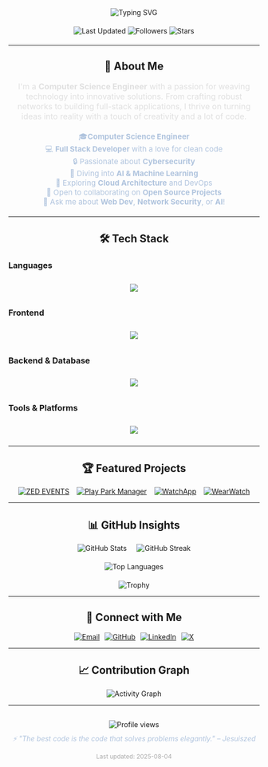 <div align="center">
  <img src="https://readme-typing-svg.herokuapp.com?font=Orbitron&weight=600&size=42&pause=800&color=00D4FF&center=true&vCenter=true&width=700&lines=👋+Welcome+to+Jesuiszed's+Universe;Network+%26+IT+Systems+Engineer;Full+Stack+Innovator;AI+%26+Cybersecurity+Explorer" alt="Typing SVG" />
</div>

<div align="center" style="margin: 20px 0;">
  <img src="https://img.shields.io/badge/Last%20Updated-2025--08--04-00FF7F?style=flat-square&logo=clock&logoColor=white" alt="Last Updated" />
  <img src="https://img.shields.io/github/followers/jesuiszed?style=flat-square&color=1E90FF&logo=github" alt="Followers" />
  <img src="https://img.shields.io/github/stars/jesuiszed?style=flat-square&color=FFD700&logo=github" alt="Stars" />
</div>

---

<h2 align="center">🚀 About Me</h2>
<p align="center" style="font-size: 16px; color: #E0E0E0; max-width: 800px;">
  I'm a <b>Computer Science Engineer</b>  with a passion for weaving technology into innovative solutions. From crafting robust networks to building full-stack applications, I thrive on turning ideas into reality with a touch of creativity and a lot of code.
</p>

<div align="center" style="margin: 20px 0;">
  <ul style="list-style: none; padding: 0; font-size: 15px; color: #B0C4DE;">
    <li>🎓<b>Computer Science Engineer</b></li>
    <li>💻 <b>Full Stack Developer</b> with a love for clean code</li>
    <li>🔒 Passionate about <b>Cybersecurity</b></li>
    <li>🤖 Diving into <b>AI & Machine Learning</b></li>
    <li>🌱 Exploring <b>Cloud Architecture</b> and DevOps</li>
    <li>👯 Open to collaborating on <b>Open Source Projects</b></li>
    <li>💬 Ask me about <b>Web Dev</b>, <b>Network Security</b>, or <b>AI</b>!</li>
  </ul>
</div>

---

<h2 align="center">🛠️ Tech Stack</h2>

<h3>Languages</h3>
<div align="center">
  <img src="https://skillicons.dev/icons?i=js,ts,python,java,kotlin,cpp" style="padding: 10px;" />
</div>

<h3>Frontend</h3>
<div align="center">
  <img src="https://skillicons.dev/icons?i=react,flutter,angular,vue,html,css,bootstrap,tailwind,svelte" style="padding: 10px;" />
</div>

<h3>Backend & Database</h3>
<div align="center">
  <img src="https://skillicons.dev/icons?i=nodejs,django,spring,dotnet,fastapi,mongodb,mysql,postgresql=s" style="padding: 10px;" />
</div>

<h3>Tools & Platforms</h3>
<div align="center">
  <img src="https://skillicons.dev/icons?i=git,docker,kubernetes,aws,azure,gcp,vscode,postman,linux" style="padding: 10px;" />
</div>

---

<h2 align="center">🏆 Featured Projects</h2>
<div align="center" style="display: flex; flex-wrap: wrap; gap: 15px; justify-content: center;">
  <a href="https://github.com/jesuiszed/zed-events" target="_blank">
    <img src="https://img.shields.io/badge/ZED%20EVENTS-Django%20Web%20App-00FF7F?style=flat-square&logo=django&logoColor=white" alt="ZED EVENTS" />
  </a>
  <a href="https://github.com/jesuiszed/play-park-manager" target="_blank">
    <img src="https://img.shields.io/badge/PLAY%20PARK%20MANAGER-Django%20Platform-1E90FF?style=flat-square&logo=django&logoColor=white" alt="Play Park Manager" />
  </a>
  <a href="https://github.com/jesuiszed/watchapp" target="_blank">
    <img src="https://img.shields.io/badge/WATCHAPP-Kotlin%20Mobile%20App-FF4500?style=flat-square&logo=kotlin&logoColor=white" alt="WatchApp" />
  </a>
  <a href="https://github.com/jesuiszed/wearwatch" target="_blank">
    <img src="https://img.shields.io/badge/WEARWATCH-Spring%20Boot%20App-32CD32?style=flat-square&logo=spring&logoColor=white" alt="WearWatch" />
  </a>
</div>

---

<h2 align="center">📊 GitHub Insights</h2>
<div align="center" style="display: flex; flex-wrap: wrap; gap: 20px; justify-content: center;">
  <img src="https://github-readme-stats.vercel.app/api?username=jesuiszed&show_icons=true&theme=radical&hide_border=true&count_private=true" alt="GitHub Stats" style="max-width: 400px;" />
  <img src="https://github-readme-streak-stats.herokuapp.com/?user=jesuiszed&theme=radical&hide_border=true" alt="GitHub Streak" style="max-width: 400px;" />
</div>

<div align="center" style="margin: 20px 0;">
  <img src="https://github-readme-stats.vercel.app/api/top-langs/?username=jesuiszed&layout=compact&theme=radical&hide_border=true" alt="Top Languages" />
</div>

<div align="center">
  <img src="https://github-profile-trophy.vercel.app/?username=jesuiszed&theme=radical&no-frame=true&row=1&column=7&margin-w=15" alt="Trophy" />
</div>

---

<h2 align="center">🤝 Connect with Me</h2>
<div align="center" style="display: flex; flex-wrap: wrap; gap: 10px; justify-content: center;">
  <a href="mailto:joinz3d@gmail.com">
    <img src="https://img.shields.io/badge/Email-D14836?style=flat-square&logo=gmail&logoColor=white" alt="Email" />
  </a>
  <a href="https://github.com/jesuiszed">
    <img src="https://img.shields.io/badge/GitHub-181717?style=flat-square&logo=github&logoColor=white" alt="GitHub" />
  </a>
  <a href="https://www.linkedin.com/in/jesuiszed">
    <img src="https://img.shields.io/badge/LinkedIn-0077B5?style=flat-square&logo=linkedin&logoColor=white" alt="LinkedIn" />
  </a>
  <a href="https://x.com/jesuiszed">
    <img src="https://img.shields.io/badge/X-000000?style=flat-square&logo=x&logoColor=white" alt="X" />
  </a>
</div>

---

<h2 align="center">📈 Contribution Graph</h2>
<div align="center">
  <img src="https://github-readme-activity-graph.vercel.app/graph?username=jesuiszed&theme=react-dark&hide_border=true&area=true" alt="Activity Graph" />
</div>

---

<div align="center" style="margin-top: 30px;">
  <img src="https://komarev.com/ghpvc/?username=jesuiszed&label=Profile%20Views&color=00BFFF&style=flat-square" alt="Profile views" />
  <p style="font-style: italic; color: #B0C4DE; margin-top: 10px;">
    ⚡ "The best code is the code that solves problems elegantly." – Jesuiszed
  </p>
  <p style="font-size: 12px; color: #A9A9A9;">
    Last updated: 2025-08-04
  </p>
</div>
